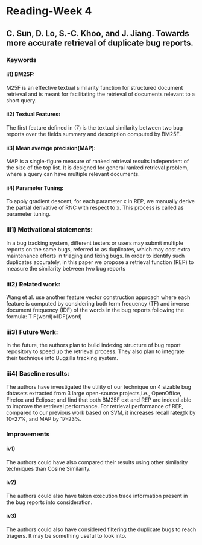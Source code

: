 # Reading-Week 4

##  C. Sun, D. Lo, S.-C. Khoo, and J. Jiang. Towards more accurate retrieval of duplicate bug reports.

### Keywords
#### ii1) BM25F:
M25F is an effective textual similarity function for structured document retrieval and is meant for facilitating the retrieval of documents relevant to a short query.

#### ii2) Textual Features:
The first feature defined in (7) is the textual similarity between two bug reports over the fields summary and description
computed by BM25F.

#### ii3) Mean average precision(MAP): 
MAP is a single-figure measure of ranked retrieval results independent of the size of the top list. It is designed for
general ranked retrieval problem, where a query can have multiple relevant documents.

#### ii4) Parameter Tuning:
To apply gradient descent, for each parameter x in REP, we manually derive the partial derivative of RNC with respect to x.
This process is called as parameter tuning.

### iii1) Motivational statements:
In a bug tracking system, different testers or users
may submit multiple reports on the same bugs, referred to as
duplicates, which may cost extra maintenance efforts in triaging
and fixing bugs. In order to identify such duplicates accurately,
in this paper we propose a retrieval function (REP) to measure
the similarity between two bug reports

### iii2) Related work: 
Wang et al. use another feature vector construction approach
where each feature is computed by considering both term
frequency (TF) and inverse document frequency (IDF) of the
words in the bug reports following the formula:
T F(word)∗IDF(word)

### iii3) Future Work:
In the future, the authors plan to build indexing structure of bug
report repository to speed up the retrieval process. They also plan to integrate their technique into Bugzilla tracking system.

### iii4) Baseline results:
The authors have investigated the utility of our technique on 4 sizable
bug datasets extracted from 3 large open-source projects,i.e., OpenOffice, Firefox and Eclipse; and find that both
BM25F ext and REP are indeed able to improve the retrieval performance. 
For retrieval performance of REP, compared to our previous work based on SVM, it increases
recall rate@k by 10–27%, and MAP by 17–23%.

### Improvements

#### iv1)
The authors could have also compared their results using other similarity techniques than Cosine Similarity. 

#### iv2)
The authors could also have taken execution trace information present in the bug reports into consideration.

#### iv3) 
The authors could also have considered filtering the duplicate bugs to reach triagers. It may be something useful to look into.

